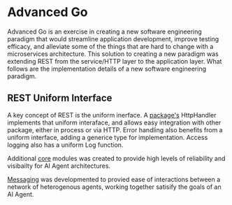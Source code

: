 # Advanced Go

Advanced Go is an exercise in creating a new software engineering paradigm that would streamline application development, improve testing efficacy, and alleviate some of the things that are hard to change with a microservices architecture. This solution to creating a new paradigm was extending REST from the service/HTTP layer to the application layer. What follows are the implementation details of a new software engineering paradigm.

## REST Uniform Interface
A key concept of REST is the uniform inerface. A [package's][packagepkg] HttpHandler implements that uniform interaface, and allows easy integration with other package, either in process or via HTTP.
Error handling also benefits from a uniform interface, adding a generice type for implementation. Access logging also has a uniform Log function.  




Additional [core][corepkg] modules was created to provide high levels of reliability and visibailty for AI Agent architectures.

[Messaging][messagingpkg] was developmented to provied ease of interactions between a network of heterogenous agents, working together satisify the goals of an AI Agent.



[aima]: <https://aima.cs.berkeley.edu/>
[corepkg]: <https://pkg.go.dev/github.com/advanced-go/core>
[messagingpkg]: <https://pkg.go.dev/github.com/advanced-go/messaging>
[packagepkg]: <https://pkg.go.dev/github.com/advanced-go/example-domain/service>

<!--
### Hi there 👋


**advanced-go/advanced-go** is a ✨ _special_ ✨ repository because its `README.md` (this file) appears on your GitHub profile.

Here are some ideas to get you started:

- 🔭 I’m currently working on ...
- 🌱 I’m currently learning ...
- 👯 I’m looking to collaborate on ...
- 🤔 I’m looking for help with ...
- 💬 Ask me about ...
- 📫 How to reach me: ...
- 😄 Pronouns: ...
- ⚡ Fun fact: ...
-->
